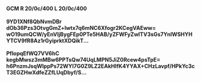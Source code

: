 #### GCM R 20/0c/400 L 20/0c/400
**9YD1XNf8QbNvmDBr**<br/>**dOb36Pzs3OtvgGmZ+lwtx7q6mNC6Xfogr2KCegVAEww=**<br/>**wO19umQCW/yEnVIjBygFEp0PTe5HAB/yZFWFyZwlTV3sGs7YnlWSHYHYTCV9fR8Az1rGyiprktXDQikT...**<br/><br/>
**PfIopqEfWQ7VV6hC**<br/>**kegbMwsz3mMBw6PPTsQw74UqLMPN5JiZ0Rcew4psTpE=**<br/>**h6PnzmJsqWlppPs72WYI7G0Z9LZ2EAkHIfK4YYAX+CHzLavpf/HPkYc3cT3EGZHwXdfeZZfLUqDbyf/S...**